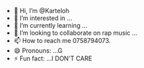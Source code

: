 - 👋 Hi, I’m @Karteloh
- 👀 I’m interested in ...
- 🌱 I’m currently learning ...
- 💞️ I’m looking to collaborate on rap music ...
- 📫 How to reach me 0758794073.
- 😄 Pronouns: ...G
- ⚡ Fun fact: ...I DON'T CARE

<!---
Karteloh/Karteloh is a ✨ special ✨ repository because its `README.md` (this file) appears on your GitHub profile.
You can click the Preview link to take a look at your changes.
--->
